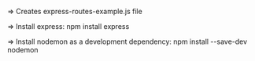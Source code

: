 => Creates express-routes-example.js file

=> Install express:
npm install express

=> Install nodemon as a development dependency:
npm install --save-dev nodemon